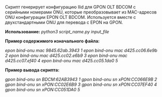 
Скрипт генерирует конфигурацию llid для GPON OLT BDCOM c серийными номерами ONU, которые преобразовывает из MAC-адресов ONU конфигурации EPON OLT BDCOM.
Используется вместе с двухстандартными ONU для перевода с EPON на GPON.

**Использование:** *python3 script_name.py input_file*

**Пример содержимого изначального файла:**

*epon bind-onu mac 9845.62ab.3943 1*
*epon bind-onu mac d425.cc06.6e9b 2*
*epon bind-onu mac d425.cc02.e6b9 3*
*epon bind-onu mac d425.cc07.ef40 4*
*epon bind-onu mac d425.cc05.1da0 5*



**Пример вывода скрипта:**

*gpon bind-onu sn BDCM:62AB3943 1*
*gpon bind-onu sn xPON:CC066E9B 2*
*gpon bind-onu sn xPON:CC02E6B9 3*
*gpon bind-onu sn xPON:CC07EF40 4*
*gpon bind-onu sn xPON:CC051DA0 5*

